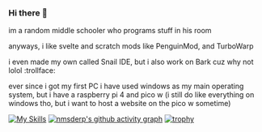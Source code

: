 ### Hi there 👋
im a random middle schooler who programs stuff in his room
  
anyways, i like svelte and scratch mods like PenguinMod, and TurboWarp
  
i even made my own called Snail IDE, but i also work on Bark cuz why not lolol :trollface:
  
ever since i got my first PC i have used windows as my main operating system, but i have a raspberry pi 4 and pico w (i still do like everything on windows tho, but i want to host a website on the pico w sometime)
  
[![My Skills](https://skillicons.dev/icons?i=js,html,svelte,robloxstudio,py,vscode,raspberrypi,nodejs,vercel,github)](https://skillicons.dev)
[![nmsderp's github activity graph](https://github-readme-activity-graph.vercel.app/graph?username=nmsderp)](https://github.com/ashutosh00710/github-readme-activity-graph)
[![trophy](https://github-profile-trophy.vercel.app/?username=nmsderp&theme=onedark)](https://github.com/ryo-ma/github-profile-trophy)
